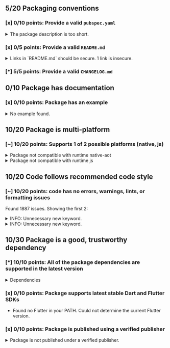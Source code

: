 ## 5/20 Packaging conventions

### [x] 0/10 points: Provide a valid `pubspec.yaml`

<details>
<summary>
The package description is too short.
</summary>

Add more detail to the `description` field of `pubspec.yaml`. Use 60 to 180 characters to describe the package, what it does, and its target use case.
</details>

### [x] 0/5 points: Provide a valid `README.md`

<details>
<summary>
Links in `README.md` should be secure. 1 link is insecure.
</summary>

`README.md:319:55`

```
    ╷
319 │ <li>With <code>github.css</code> (c) Vasily Polovnyov <a href="mailto:vast@whiteants.net">vast@whiteants.net</a></li>
    │                                                       ^^^^^^^^^^^^^^^^^^^^^^^^^^^^^^^^^^^^
    ╵
```

Use `https` URLs instead.
</details>

### [*] 5/5 points: Provide a valid `CHANGELOG.md`


## 0/10 Package has documentation

### [x] 0/10 points: Package has an example

<details>
<summary>
No example found.
</summary>

See [package layout](https://dart.dev/tools/pub/package-layout#examples) guidelines on how to add an example.
</details>

## 10/20 Package is multi-platform

### [~] 10/20 points: Supports 1 of 2 possible platforms (**native**, js)

<details>
<summary>
Package not compatible with runtime native-aot
</summary>

Because:
* `package:dartdoc/dartdoc.dart` that imports:
* `package:dartdoc/src/html/html_generator.dart` that imports:
* `package:dartdoc/src/html/templates.dart` that imports:
* `package:dartdoc/src/third_party/pkg/mustache4dart/lib/mustache4dart.dart` that imports:
* `package:dartdoc/src/third_party/pkg/mustache4dart/lib/mustache_context.dart` that imports:
* `package:dartdoc/src/third_party/pkg/mustache4dart/lib/src/mirrors.dart` that imports:
* `dart:mirrors`
</details>
<details>
<summary>
Package not compatible with runtime js
</summary>

Because:
* `package:dartdoc/dartdoc.dart` that imports:
* `package:dartdoc/src/element_type.dart` that imports:
* `package:dartdoc/src/model.dart` that imports:
* `package:package_config/discovery.dart` that imports:
* `package:package_config/src/packages_io_impl.dart` that imports:
* `package:package_config/src/util_io.dart` that imports:
* `dart:io`
</details>

## 10/20 Code follows recommended code style

### [~] 10/20 points: code has no errors, warnings, lints, or formatting issues

Found 1887 issues. Showing the first 2:

<details>
<summary>
INFO: Unnecessary new keyword.
</summary>

`bin/dartdoc.dart:27:5`

```
   ╷
27 │ ┌     new DartdocOptionArgOnly<bool>('help', false,
28 │ │         abbr: 'h', help: 'Show command help.', negatable: false),
   │ └────────────────────────────────────────────────────────────────^
   ╵
```

To reproduce run `dart analyze bin/dartdoc.dart`
</details>
<details>
<summary>
INFO: Unnecessary new keyword.
</summary>

`bin/dartdoc.dart:29:5`

```
   ╷
29 │ ┌     new DartdocOptionArgOnly<bool>('version', false,
30 │ │         help: 'Display the version for $name.', negatable: false),
   │ └─────────────────────────────────────────────────────────────────^
   ╵
```

To reproduce run `dart analyze bin/dartdoc.dart`
</details>

## 10/30 Package is a good, trustworthy dependency

### [*] 10/10 points: All of the package dependencies are supported in the latest version

<details>
<summary>
Dependencies
</summary>

|Package|Constraint|Compatible|Latest|
|:-|:-|:-|:-|
|[analyzer]|^0.33.0|0.33.6+1|0.39.12|
|[args]|>=1.4.1 <2.0.0|1.6.0|1.6.0|
|[collection]|^1.2.0|1.14.13|1.14.13|
|[crypto]|^2.0.6|2.1.5|2.1.5|
|[html]|>=0.12.1 <0.14.0|0.13.4+2|0.14.0+3|
|[http_parser]|>=3.0.3 <4.0.0|3.1.4|3.1.4|
|[logging]|^0.11.3+1|0.11.4|0.11.4|
|[markdown]|^2.0.0|2.1.5|2.1.5|
|[package_config]|>=0.1.5 <2.0.0|1.9.3|1.9.3|
|[path]|^1.3.0|1.7.0|1.7.0|
|[process]|^3.0.5|3.0.13|3.0.13|
|[pub_semver]|^1.3.7|1.4.4|1.4.4|
|[quiver]|^2.0.0|2.1.3|2.1.3|
|[resource]|^2.1.2|2.1.7|2.1.7|
|[stack_trace]|^1.4.2|1.9.5|1.9.5|
|[yaml]|^2.1.0|2.2.1|2.2.1|
|**Transitive dependencies**|
|[_fe_analyzer_shared]|-|5.0.0|5.0.0|
|[async]|-|2.4.2|2.4.2|
|[charcode]|-|1.1.3|1.1.3|
|[convert]|-|2.1.1|2.1.1|
|[csslib]|-|0.16.1|0.16.1|
|[file]|-|5.2.1|5.2.1|
|[front_end]|-|0.1.29|0.1.29|
|[intl]|-|0.16.1|0.16.1|
|[js]|-|0.6.2|0.6.2|
|[kernel]|-|0.3.29|0.3.29|
|[matcher]|-|0.12.8|0.12.8|
|[node_interop]|-|1.1.1|1.1.1|
|[node_io]|-|1.1.1|1.1.1|
|[pedantic]|-|1.9.1|1.9.1|
|[platform]|-|2.2.1|2.2.1|
|[plugin]|-|0.2.0+3|0.2.0+3|
|[source_span]|-|1.7.0|1.7.0|
|[string_scanner]|-|1.0.5|1.0.5|
|[term_glyph]|-|1.1.0|1.1.0|
|[typed_data]|-|1.2.0|1.2.0|
|[utf]|-|0.9.0+5|0.9.0+5|
|[watcher]|-|0.9.7+15|0.9.7+15|
|[boolean_selector]|-|2.0.0|2.0.0|
|[build_cli_annotations]|-|1.2.0|1.2.0|
|[build_config]|-|0.4.2|0.4.2|
|[build_resolvers]|-|1.3.10|1.3.10|
|[build_runner_core]|-|6.0.0|6.0.0|
|[built_collection]|-|4.3.2|4.3.2|
|[built_value]|-|7.1.0|7.1.0|
|[checked_yaml]|-|1.0.2|1.0.2|
|[cli_util]|-|0.2.0|0.2.0|
|[code_builder]|-|3.3.0|3.3.0|
|[dart_style]|-|1.3.6|1.3.6|
|[fixnum]|-|0.10.11|0.10.11|
|[graphs]|-|0.2.0|0.2.0|
|[http_multi_server]|-|2.2.0|2.2.0|
|[json_annotation]|-|3.0.1|3.0.1|
|[json_rpc_2]|-|2.2.1|2.2.1|
|[mime]|-|0.9.6+3|0.9.6+3|
|[multi_server_socket]|-|1.0.2|1.0.2|
|[node_preamble]|-|1.4.12|1.4.12|
|[package_resolver]|-|1.0.10|1.0.10|
|[pool]|-|1.4.0|1.4.0|
|[pubspec_parse]|-|0.1.5|0.1.5|
|[shelf]|-|0.7.7|0.7.7|
|[shelf_packages_handler]|-|2.0.0|2.0.0|
|[shelf_static]|-|0.2.8|0.2.8|
|[shelf_web_socket]|-|0.2.3|0.2.3|
|[source_map_stack_trace]|-|2.0.0|2.0.0|
|[source_maps]|-|0.10.9|0.10.9|
|[stream_channel]|-|2.0.0|2.0.0|
|[stream_transform]|-|1.2.0|1.2.0|
|[test_api]|-|0.2.17|0.2.17|
|[test_core]|-|0.3.10|0.3.10|
|[timing]|-|0.1.1+2|0.1.1+2|
|[vm_service_client]|-|0.2.6+3|0.2.6+3|
|[web_socket_channel]|-|1.1.0|1.1.0|

To reproduce run `pub outdated --no-dev-dependencies --up-to-date`.

[analyzer]: https://pub.dev/packages/analyzer
[args]: https://pub.dev/packages/args
[collection]: https://pub.dev/packages/collection
[crypto]: https://pub.dev/packages/crypto
[html]: https://pub.dev/packages/html
[http_parser]: https://pub.dev/packages/http_parser
[logging]: https://pub.dev/packages/logging
[markdown]: https://pub.dev/packages/markdown
[package_config]: https://pub.dev/packages/package_config
[path]: https://pub.dev/packages/path
[process]: https://pub.dev/packages/process
[pub_semver]: https://pub.dev/packages/pub_semver
[quiver]: https://pub.dev/packages/quiver
[resource]: https://pub.dev/packages/resource
[stack_trace]: https://pub.dev/packages/stack_trace
[yaml]: https://pub.dev/packages/yaml
[_fe_analyzer_shared]: https://pub.dev/packages/_fe_analyzer_shared
[async]: https://pub.dev/packages/async
[charcode]: https://pub.dev/packages/charcode
[convert]: https://pub.dev/packages/convert
[csslib]: https://pub.dev/packages/csslib
[file]: https://pub.dev/packages/file
[front_end]: https://pub.dev/packages/front_end
[intl]: https://pub.dev/packages/intl
[js]: https://pub.dev/packages/js
[kernel]: https://pub.dev/packages/kernel
[matcher]: https://pub.dev/packages/matcher
[node_interop]: https://pub.dev/packages/node_interop
[node_io]: https://pub.dev/packages/node_io
[pedantic]: https://pub.dev/packages/pedantic
[platform]: https://pub.dev/packages/platform
[plugin]: https://pub.dev/packages/plugin
[source_span]: https://pub.dev/packages/source_span
[string_scanner]: https://pub.dev/packages/string_scanner
[term_glyph]: https://pub.dev/packages/term_glyph
[typed_data]: https://pub.dev/packages/typed_data
[utf]: https://pub.dev/packages/utf
[watcher]: https://pub.dev/packages/watcher
[boolean_selector]: https://pub.dev/packages/boolean_selector
[build_cli_annotations]: https://pub.dev/packages/build_cli_annotations
[build_config]: https://pub.dev/packages/build_config
[build_resolvers]: https://pub.dev/packages/build_resolvers
[build_runner_core]: https://pub.dev/packages/build_runner_core
[built_collection]: https://pub.dev/packages/built_collection
[built_value]: https://pub.dev/packages/built_value
[checked_yaml]: https://pub.dev/packages/checked_yaml
[cli_util]: https://pub.dev/packages/cli_util
[code_builder]: https://pub.dev/packages/code_builder
[dart_style]: https://pub.dev/packages/dart_style
[fixnum]: https://pub.dev/packages/fixnum
[graphs]: https://pub.dev/packages/graphs
[http_multi_server]: https://pub.dev/packages/http_multi_server
[json_annotation]: https://pub.dev/packages/json_annotation
[json_rpc_2]: https://pub.dev/packages/json_rpc_2
[mime]: https://pub.dev/packages/mime
[multi_server_socket]: https://pub.dev/packages/multi_server_socket
[node_preamble]: https://pub.dev/packages/node_preamble
[package_resolver]: https://pub.dev/packages/package_resolver
[pool]: https://pub.dev/packages/pool
[pubspec_parse]: https://pub.dev/packages/pubspec_parse
[shelf]: https://pub.dev/packages/shelf
[shelf_packages_handler]: https://pub.dev/packages/shelf_packages_handler
[shelf_static]: https://pub.dev/packages/shelf_static
[shelf_web_socket]: https://pub.dev/packages/shelf_web_socket
[source_map_stack_trace]: https://pub.dev/packages/source_map_stack_trace
[source_maps]: https://pub.dev/packages/source_maps
[stream_channel]: https://pub.dev/packages/stream_channel
[stream_transform]: https://pub.dev/packages/stream_transform
[test_api]: https://pub.dev/packages/test_api
[test_core]: https://pub.dev/packages/test_core
[timing]: https://pub.dev/packages/timing
[vm_service_client]: https://pub.dev/packages/vm_service_client
[web_socket_channel]: https://pub.dev/packages/web_socket_channel

</details>

### [x] 0/10 points: Package supports latest stable Dart and Flutter SDKs

* Found no Flutter in your PATH. Could not determine the current Flutter version.

### [x] 0/10 points: Package is published using a verified publisher

<details>
<summary>
Package is not published under a verified publisher.
</summary>

See https://dart.dev/tools/pub/verified-publishers for more information.
</details>